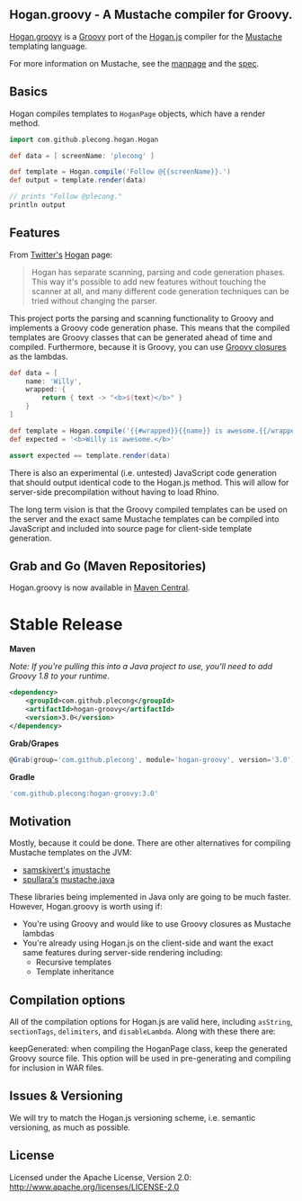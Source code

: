## Hogan.groovy - A Mustache compiler for Groovy.

[Hogan.groovy](http://github.com/plecong/Hogan.groovy) is a
[Groovy](https://github.com/twitter/hogan.js) port of the
[Hogan.js](http://github.com/twitter/hogan.js) compiler for the
[Mustache](http://mustache.github.com/) templating language.

For more information on Mustache, see the [manpage](http://mustache.github.com/mustache.5.html) and
the [spec](https://github.com/mustache/spec).

## Basics

Hogan compiles templates to `HoganPage` objects, which have a render method.

```groovy
import com.github.plecong.hogan.Hogan

def data = [ screenName: 'plecong' ]

def template = Hogan.compile('Follow @{{screenName}}.')
def output = template.render(data)

// prints "Follow @plecong."
println output
```

## Features

From [Twitter's](http://github.com/twitter) [Hogan](http://github.com/twitter/hogan.js) page:

> Hogan has separate scanning, parsing and code generation phases. This way it's
> possible to add new features without touching the scanner at all, and many
> different code generation techniques can be tried without changing the parser.

This project ports the parsing and scanning functionality to Groovy and implements
a Groovy code generation phase. This means that the compiled templates are Groovy
classes that can be generated ahead of time and compiled. Furthermore, because it
is Groovy, you can use [Groovy closures](http://groovy.codehaus.org/Closures) as the lambdas.

```groovy
def data = [
	name: 'Willy',
	wrapped: {
		return { text -> "<b>${text}</b>" }
	}
]

def template = Hogan.compile('{{#wrapped}}{{name}} is awesome.{{/wrapped}}')
def expected = '<b>Willy is awesome.</b>'

assert expected == template.render(data)
```

There is also an experimental (i.e. untested) JavaScript code generation that should
output identical code to the Hogan.js method. This will allow for server-side
precompilation without having to load Rhino.

The long term vision is that the Groovy compiled templates can be used on the server
and the exact same Mustache templates can be compiled into JavaScript and included
into source page for client-side template generation.


## Grab and Go (Maven Repositories)

Hogan.groovy is now available in [Maven Central](http://search.maven.org).

# Stable Release

**Maven**

*Note: If you're pulling this into a Java project to use, you'll need to add Groovy 1.8 to your runtime.*

```xml
<dependency>
	<groupId>com.github.plecong</groupId>
	<artifactId>hogan-groovy</artifactId>
	<version>3.0</version>
</dependency>
```

**Grab/Grapes**

```groovy
@Grab(group='com.github.plecong', module='hogan-groovy', version='3.0')
```

**Gradle**
```groovy
'com.github.plecong:hogan-groovy:3.0'
```


## Motivation

Mostly, because it could be done. There are other alternatives for compiling Mustache templates on the JVM:

* [samskivert's](http://github.com/samskivert) [jmustache](http://github.com/samskivert/jmustache)
* [spullara's](http://github.com/spullara) [mustache.java](http://github.com/spullara/mustache.java)

These libraries being implemented in Java only are going to be much faster. However, Hogan.groovy
is worth using if:

* You're using Groovy and would like to use Groovy closures as Mustache lambdas
* You're already using Hogan.js on the client-side and want the exact same features
during server-side rendering including:
  * Recursive templates
  * Template inheritance


## Compilation options

All of the compilation options for Hogan.js are valid here, including `asString`,
`sectionTags`, `delimiters`, and `disableLambda`. Along with these there are:

keepGenerated: when compiling the HoganPage class, keep the generated Groovy source
file. This option will be used in pre-generating and compiling for inclusion in
WAR files.

## Issues & Versioning

We will try to match the Hogan.js versioning scheme, i.e. semantic versioning,
as much as possible.

## License

Licensed under the Apache License, Version 2.0: http://www.apache.org/licenses/LICENSE-2.0